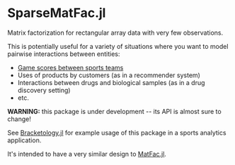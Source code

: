 # SparseMatFac.jl
Matrix factorization for rectangular array data with very few observations.

This is potentially useful for a variety of situations where you want to model pairwise interactions between entities:

* [Game scores between sports teams](https://github.com/dpmerrell/Bracketology.jl)
* Uses of products by customers (as in a recommender system)
* Interactions between drugs and biological samples (as in a drug discovery setting)
* etc.

**WARNING:** this package is under development -- its API is almost sure to change!

See [Bracketology.jl](https://github.com/dpmerrell/Bracketology.jl) for example usage of this package in a sports analytics application.

It's intended to have a very similar design to [MatFac.jl](https://github.com/dpmerrell/MatFac.jl).
